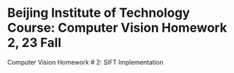 # Beijing Institute of Technology Course: Computer Vision Homework 2, 23 Fall

Computer Vision Homework # 2: SIFT Implementation
